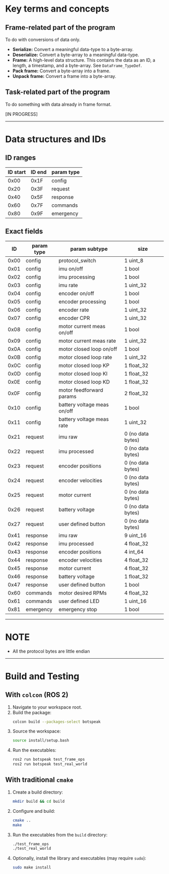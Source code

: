 # Key terms and concepts

## Frame-related part of the program
To do with conversions of data only.

*   **Serialize:** Convert a meaningful data-type to a byte-array.
*   **Deserialize:** Convert a byte-array to a meaningful data-type.
*   **Frame:** A high-level data structure. This contains the data as an ID, a length, a timestamp, and a byte-array. See `DataFrame_TypeDef`.
*   **Pack frame:** Convert a byte-array into a frame.
*   **Unpack frame:** Convert a frame into a byte-array.

## Task-related part of the program
To do something with data already in frame format.

[IN PROGRESS]

___

# Data structures and IDs

## ID ranges
| ID start | ID end | param type |
| --- | --- | --- |
| 0x00 | 0x1F | config |
| 0x20 | 0x3F | request |
| 0x40 | 0x5F | response |
| 0x60 | 0x7F | commands |
| 0x80 | 0x9F | emergency |

## Exact fields
| ID | param type | param subtype | size |
| --- | --- | --- | --- |
| 0x00 | config | protocol_switch | 1 uint_8 |
| 0x01 | config | imu on/off | 1 bool |
| 0x02 | config | imu processing | 1 bool |
| 0x03 | config | imu rate | 1 uint_32 |
| 0x04 | config | encoder on/off | 1 bool |
| 0x05 | config | encoder processing | 1 bool |
| 0x06 | config | encoder rate | 1 uint_32 |
| 0x07 | config | encoder CPR | 1 uint_32 |
| 0x08 | config | motor current meas on/off | 1 bool |
| 0x09 | config | motor current meas rate | 1 uint_32 |
| 0x0A | config | motor closed loop on/off | 1 bool |
| 0x0B | config | motor closed loop rate | 1 uint_32 |
| 0x0C | config | motor closed loop KP | 1 float_32 |
| 0x0D | config | motor closed loop KI | 1 float_32 |
| 0x0E | config | motor closed loop KD | 1 float_32 |
| 0x0F | config | motor feedforward params | 2 float_32 |
| 0x10 | config | battery voltage meas on/off | 1 bool |
| 0x11 | config | battery voltage meas rate | 1 uint_32 |
| 0x21 | request | imu raw | 0 (no data bytes) |
| 0x22 | request | imu processed | 0 (no data bytes) |
| 0x23 | request | encoder positions | 0 (no data bytes) |
| 0x24 | request | encoder velocities | 0 (no data bytes) |
| 0x25 | request | motor current | 0 (no data bytes) |
| 0x26 | request | battery voltage | 0 (no data bytes) |
| 0x27 | request | user defined button | 0 (no data bytes) |
| 0x41 | response | imu raw | 9 uint_16 |
| 0x42 | response | imu processed | 4 float_32 |
| 0x43 | response | encoder positions | 4 int_64 |
| 0x44 | response | encoder velocities | 4 float_32 |
| 0x45 | response | motor current | 4 float_32 |
| 0x46 | response | battery voltage | 1 float_32 |
| 0x47 | response | user defined button | 1 bool |
| 0x60 | commands | motor desired RPMs | 4 float_32 |
| 0x61 | commands | user defined LED | 1 uint_16 |
| 0x81 | emergency | emergency stop | 1 bool |

____

# NOTE
- All the protocol bytes are little endian

____

# Build and Testing

## With `colcon` (ROS 2)
1. Navigate to your workspace root.
2. Build the package:
   ```bash
   colcon build --packages-select botspeak
   ```
3. Source the workspace:
   ```bash
   source install/setup.bash
   ```
4. Run the executables:
   ```bash
   ros2 run botspeak test_frame_ops
   ros2 run botspeak test_real_world
   ```

## With traditional `cmake`
1. Create a build directory:
   ```bash
   mkdir build && cd build
   ```
2. Configure and build:
   ```bash
   cmake ..
   make
   ```
3. Run the executables from the `build` directory:
   ```bash
   ./test_frame_ops
   ./test_real_world
   ```
4. Optionally, install the library and executables (may require `sudo`):
   ```bash
   sudo make install
   ```